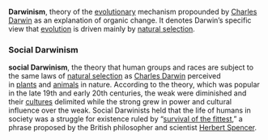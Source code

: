 **Darwinism**, theory of the [evolutionary](https://www.britannica.com/science/evolution-scientific-theory) mechanism propounded by [Charles Darwin](https://www.britannica.com/biography/Charles-Darwin) as an explanation of organic change. It denotes Darwin’s specific view that [evolution](https://www.britannica.com/science/evolution-scientific-theory) is driven mainly by [natural selection](https://www.britannica.com/science/natural-selection).

### Social Darwinism
**social Darwinism**, the theory that human groups and races are subject to the same laws of [natural selection](https://www.britannica.com/science/natural-selection) as [Charles Darwin](https://www.britannica.com/biography/Charles-Darwin) perceived in [plants](https://www.britannica.com/plant/plant) and [animals](https://www.britannica.com/animal/animal) in nature. According to the theory, which was popular in the late 19th and early 20th centuries, the weak were diminished and their [cultures](https://www.merriam-webster.com/dictionary/cultures) delimited while the strong grew in power and cultural influence over the weak. Social Darwinists held that the life of humans in society was a struggle for existence ruled by “[survival of the fittest](https://www.britannica.com/science/survival-of-the-fittest),” a phrase proposed by the British philosopher and scientist [Herbert Spencer](https://www.britannica.com/biography/Herbert-Spencer).